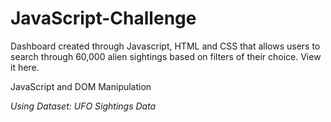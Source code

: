 # JavaScript-Challenge

Dashboard created through Javascript, HTML and CSS that allows users to search through 60,000 alien sightings based on filters of their choice. View it here.

JavaScript and DOM Manipulation

*Using Dataset: UFO Sightings Data*

